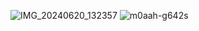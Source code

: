 ![IMG_20240620_132357](https://github.com/user-attachments/assets/65c967e9-c9c9-4ec3-b5a0-ebb23f4ffc6e)
![m0aah-g642s](https://github.com/user-attachments/assets/dfd5fd43-568e-46a1-9803-045eadada3d7)
